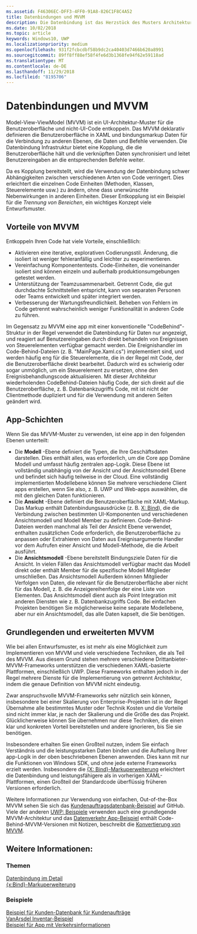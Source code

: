 ```yaml
---
ms.assetid: F46306EC-DFF3-4FF0-91A8-826C1F8C4A52
title: Datenbindungen und MVVM
description: Die Datenbindung ist das Herzstück des Musters Architektur Model-View-ViewModel (MVVM)-UI, und ermöglicht die Kopplung zwischen UI und nicht-UI-Code.
ms.date: 10/02/2018
ms.topic: article
keywords: Windows10, UWP
ms.localizationpriority: medium
ms.openlocfilehash: 931f2fcbcdbf58b9dc2ca40403d7466b620a8991
ms.sourcegitcommit: 89ff8ff88ef58f4fe6d3b1368fe94f62e59118ad
ms.translationtype: MT
ms.contentlocale: de-DE
ms.lasthandoff: 11/29/2018
ms.locfileid: "8195706"
---
```

# <a name="data-binding-and-mvvm"></a>Datenbindungen und MVVM

Model-View-ViewModel (MVVM) ist ein UI-Architektur-Muster für die Benutzeroberfläche und nicht-UI-Code entkoppeln. Das MVVM deklarativ definieren die Benutzeroberfläche in XAML und bindungsmarkup Daten für die Verbindung zu anderen Ebenen, die Daten und Befehle verwenden. Die Datenbindung Infrastruktur bietet eine Kopplung, die die Benutzeroberfläche hält und die verknüpften Daten synchronisiert und leitet Benutzereingaben an die entsprechenden Befehle weiter. 

Da es Kopplung bereitstellt, wird die Verwendung der Datenbindung schwer Abhängigkeiten zwischen verschiedenen Arten von Code verringert. Dies erleichtert die einzelnen Code Einheiten (Methoden, Klassen, Steuerelemente usw.) zu ändern, ohne dass unerwünschte Nebenwirkungen in anderen Einheiten. Dieser Entkopplung ist ein Beispiel für die *Trennung von Bereichen*, ein wichtiges Konzept viele Entwurfsmuster. 

## <a name="benefits-of-mvvm"></a>Vorteile von MVVM

Entkoppeln Ihren Code hat viele Vorteile, einschließlich:

* Aktivieren eine iterative, explorativen Codierungsstil. Änderung, die isoliert ist weniger fehleranfällig und leichter zu experimentieren.
* Vereinfachung Komponententests. Code-Einheiten, die voneinander isoliert sind können einzeln und außerhalb produktionsumgebungen getestet werden.
* Unterstützung der Teamzusammenarbeit. Getrennt Code, die gut durchdachte Schnittstellen entspricht, kann von separaten Personen oder Teams entwickelt und später integriert werden.
* Verbesserung der Wartungsfreundlichkeit. Beheben von Fehlern im Code getrennt wahrscheinlich weniger Funktionalität in anderen Code zu führen.

Im Gegensatz zu MVVM eine app mit einer konventionelle "CodeBehind"-Struktur in der Regel verwendet die Datenbindung für Daten nur angezeigt, und reagiert auf Benutzereingaben durch direkt behandeln von Ereignissen von Steuerelementen verfügbar gemacht werden. Die Ereignishandler im Code-Behind-Dateien (z. B. "MainPage.Xaml.cs") implementiert sind, und werden häufig eng für die Steuerelemente, die in der Regel mit Code, der die Benutzeroberfläche direkt bearbeitet. Dadurch wird es schwierig oder sogar unmöglich, um ein Steuerelement zu ersetzen, ohne den Ereignisbehandlungscode aktualisieren. Mit dieser Architektur wiederholenden CodeBehind-Dateien häufig Code, der sich direkt auf die Benutzeroberfläche, z. B. Datenbankzugriffs Code, mit ist nicht der Clientmethode dupliziert und für die Verwendung mit anderen Seiten geändert wird.

## <a name="app-layers"></a>App-Schichten

Wenn Sie das MVVM-Muster zu verwenden, ist eine app in den folgenden Ebenen unterteilt:

* Die **Modell** -Ebene definiert die Typen, die Ihre Geschäftsdaten darstellen. Dies enthält alles, was erforderlich, um die Core app Domäne Modell und umfasst häufig zentralen app-Logik. Diese Ebene ist vollständig unabhängig von der Ansicht und der Ansichtsmodell Ebene und befindet sich häufig teilweise in der Cloud. Eine vollständig implementierten Modellebene können Sie mehrere verschiedene Client apps erstellen, wenn Sie also, z. B. UWP und Web-apps auswählen, die mit den gleichen Daten funktionieren.
* Die **Ansicht** -Ebene definiert die Benutzeroberfläche mit XAML-Markup. Das Markup enthält Datenbindungsausdrücke (z. B. [X: Bind](https://docs.microsoft.com/windows/uwp/xaml-platform/x-bind-markup-extension)), die die Verbindung zwischen bestimmten UI-Komponenten und verschiedenen Ansichtsmodell und Modell Member zu definieren. Code-Behind-Dateien werden manchmal als Teil der Ansicht Ebene verwendet, enthalten zusätzlichen Code erforderlich, die Benutzeroberfläche zu anpassen oder Extrahieren von Daten aus Ereignisargumente Handler vor dem Aufrufen einer Ansicht und Modell-Methode, die die Arbeit ausführt. 
* Die **Ansichtsmodell** -Ebene bereitstellt Bindungsziele Daten für die Ansicht. In vielen Fällen das Ansichtsmodell verfügbar macht das Modell direkt oder enthält Member für die spezifische Modell Mitglieder umschließen. Das Ansichtsmodell Außerdem können Mitglieder Verfolgen von Daten, die relevant für die Benutzeroberfläche aber nicht für das Modell, z. B. die Anzeigereihenfolge der eine Liste von Elementen. Das Ansichtsmodell dient auch als Point Integration mit anderen Diensten wie z. B. Datenbankzugriffs Code. Bei einfachen Projekten benötigen Sie möglicherweise keine separate Modellebene, aber nur ein Ansichtsmodell, das alle Daten kapselt, die Sie benötigen. 

## <a name="basic-and-advanced-mvvm"></a>Grundlegenden und erweiterten MVVM

Wie bei allen Entwurfsmuster, es ist mehr als eine Möglichkeit zum Implementieren von MVVM und viele verschiedene Techniken, die als Teil des MVVM. Aus diesem Grund stehen mehrere verschiedene Drittanbieter-MVVM-Frameworks unterstützen die verschiedenen XAML-basierte Plattformen, einschließlich UWP. Diese Frameworks enthalten jedoch in der Regel mehrere Dienste für die Implementierung von getrennt Architektur, indem die genaue Definition von MVVM nicht eindeutig. 

Zwar anspruchsvolle MVVM-Frameworks sehr nützlich sein können, insbesondere bei einer Skalierung von Enterprise-Projekten ist in der Regel Übernahme alle bestimmtes Muster oder Technik Kosten und die Vorteile sind nicht immer klar, je nach der Skalierung und die Größe des das Projekt. Glücklicherweise können Sie übernehmen nur diese Techniken, die einen klar und konkreten Vorteil bereitstellen und andere ignorieren, bis Sie sie benötigen. 

Insbesondere erhalten Sie einen Großteil nutzen, indem Sie einfach Verständnis und die leistungsstarken Daten binden und die Aufteilung Ihrer app-Logik in der oben beschriebenen Ebenen anwenden. Dies kann mit nur die Funktionen von Windows SDK, und ohne jede externe Frameworks erzielt werden. Insbesondere die [{X: Bind}-Markuperweiterung](https://docs.microsoft.com/windows/uwp/xaml-platform/x-bind-markup-extension) erleichtert die Datenbindung und leistungsfähigere als in vorherigen XAML-Plattformen, einen Großteil der Standardcode überflüssig früheren Versionen erforderlich.

Weitere Informationen zur Verwendung von einfachen, Out-of-the-Box MVVM sehen Sie sich das [Kundenauftragsdatenbank-Beispiel](https://github.com/Microsoft/Windows-appsample-customers-orders-database) auf GitHub. Viele der anderen [UWP: Beispiele](https://github.com/Microsoft?q=windows-appsample
) verwenden auch eine grundlegende MVVM-Architektur und das [Datenverkehr App-Beispiel](https://github.com/Microsoft/Windows-appsample-trafficapp) enthält Code-Behind-MVVM-Versionen mit Notizen, beschreibt die [Konvertierung von MVVM](https://github.com/Microsoft/Windows-appsample-trafficapp/blob/MVVM/MVVM.md). 

## <a name="see-also"></a>Weitere Informationen:

### <a name="topics"></a>Themen

[Datenbindung im Detail](https://docs.microsoft.com/windows/uwp/data-binding/data-binding-in-depth)  
[{x:Bind}-Markuperweiterung](https://docs.microsoft.com/windows/uwp/xaml-platform/x-bind-markup-extension)  

### <a name="samples"></a>Beispiele

[Beispiel für Kunden-Datenbank für Kundenaufträge](https://github.com/Microsoft/Windows-appsample-customers-orders-database)  
[VanArsdel Inventar-Beispiel](https://github.com/Microsoft/InventorySample)  
[Beispiel für App mit Verkehrsinformationen](https://github.com/Microsoft/Windows-appsample-trafficapp)  
